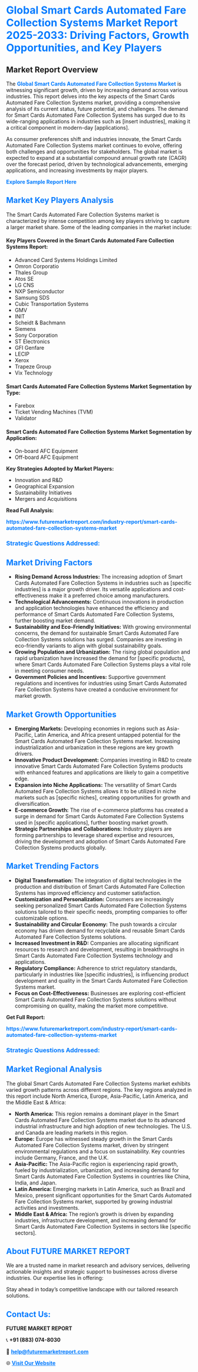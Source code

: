 <h1 style="color: #007BFF;">Global Smart Cards Automated Fare Collection Systems Market Report 2025-2033: Driving Factors, Growth Opportunities, and Key Players</h1>

<section id="overview">
<h2>Market Report Overview</h2>
<p>The <a href="https://www.futuremarketreport.com/industry-report/smart-cards-automated-fare-collection-systems-market" style="color: #007BFF; text-decoration: none;"><strong>Global Smart Cards Automated Fare Collection Systems Market</strong></a> is witnessing significant growth, driven by increasing demand across various industries. This report delves into the key aspects of the Smart Cards Automated Fare Collection Systems market, providing a comprehensive analysis of its current status, future potential, and challenges. The demand for Smart Cards Automated Fare Collection Systems has surged due to its wide-ranging applications in industries such as [insert industries], making it a critical component in modern-day [applications].</p>
<p>As consumer preferences shift and industries innovate, the Smart Cards Automated Fare Collection Systems market continues to evolve, offering both challenges and opportunities for stakeholders. The global market is expected to expand at a substantial compound annual growth rate (CAGR) over the forecast period, driven by technological advancements, emerging applications, and increasing investments by major players.</p>
</section>

<section id="overview">
<p><a href="https://www.futuremarketreport.com/request-sample/reportId=90030" style="color: #007BFF; text-decoration: none;"><strong>Explore Sample Report Here</strong></a></p>
</section>

<section id="key-players">
<h2 style="color: #007BFF;">Market Key Players Analysis</h2>
<p>The Smart Cards Automated Fare Collection Systems market is characterized by intense competition among key players striving to capture a larger market share. Some of the leading companies in the market include:</p>
<h4>Key Players Covered in the Smart Cards Automated Fare Collection Systems Report:</h4>
<ul><li>Advanced Card Systems Holdings Limited</li><li>Omron Corporatio</li><li>Thales Group</li><li>Atos SE</li><li>LG CNS</li><li>NXP Semiconductor</li><li>Samsung SDS</li><li>Cubic Transportation Systems</li><li>GMV</li><li>INIT</li><li>Scheidt &amp; Bachmann</li><li>Siemens</li><li>Sony Corporation</li><li>ST Electronics</li><li>GFI Genfare</li><li>LECIP</li><li>Xerox</li><li>Trapeze Group</li><li>Vix Technology</li></ul>
<h4>Smart Cards Automated Fare Collection Systems Market Segmentation by Type:</h4>
<ul><li>Farebox</li><li>Ticket Vending Machines (TVM)</li><li>Validator</li></ul>

<h4>Smart Cards Automated Fare Collection Systems Market Segmentation by Application:</h4>
<ul><li>On-board AFC Equipment</li><li>Off-board AFC Equipment</li></ul>
<p><strong>Key Strategies Adopted by Market Players:</strong></p>
<ul>
<li>Innovation and R&D</li>
<li>Geographical Expansion</li>
<li>Sustainability Initiatives</li>
<li>Mergers and Acquisitions</li>
</ul>
</section>

<section>
<p><strong>Read Full Analysis: </strong></p><a href="https://www.futuremarketreport.com/industry-report/smart-cards-automated-fare-collection-systems-market" style="color: #007BFF; text-decoration: none;"><strong>https://www.futuremarketreport.com/industry-report/smart-cards-automated-fare-collection-systems-market</strong></a>
<h3 style="color: #007BFF;">Strategic Questions Addressed:</h3>
</section>

<section id="driving-factors">
<h2 style="color: #007BFF;">Market Driving Factors</h2>
<ul>
<li><strong>Rising Demand Across Industries:</strong> The increasing adoption of Smart Cards Automated Fare Collection Systems in industries such as [specific industries] is a major growth driver. Its versatile applications and cost-effectiveness make it a preferred choice among manufacturers.</li>
<li><strong>Technological Advancements:</strong> Continuous innovations in production and application technologies have enhanced the efficiency and performance of Smart Cards Automated Fare Collection Systems, further boosting market demand.</li>
<li><strong>Sustainability and Eco-Friendly Initiatives:</strong> With growing environmental concerns, the demand for sustainable Smart Cards Automated Fare Collection Systems solutions has surged. Companies are investing in eco-friendly variants to align with global sustainability goals.</li>
<li><strong>Growing Population and Urbanization:</strong> The rising global population and rapid urbanization have increased the demand for [specific products], where Smart Cards Automated Fare Collection Systems plays a vital role in meeting consumer needs.</li>
<li><strong>Government Policies and Incentives:</strong> Supportive government regulations and incentives for industries using Smart Cards Automated Fare Collection Systems have created a conducive environment for market growth.</li>
</ul>
</section>

<section id="growth-opportunities">
<h2 style="color: #007BFF;">Market Growth Opportunities</h2>
<ul>
<li><strong>Emerging Markets:</strong> Developing economies in regions such as Asia-Pacific, Latin America, and Africa present untapped potential for the Smart Cards Automated Fare Collection Systems market. Increasing industrialization and urbanization in these regions are key growth drivers.</li>
<li><strong>Innovative Product Development:</strong> Companies investing in R&D to create innovative Smart Cards Automated Fare Collection Systems products with enhanced features and applications are likely to gain a competitive edge.</li>
<li><strong>Expansion into Niche Applications:</strong> The versatility of Smart Cards Automated Fare Collection Systems allows it to be utilized in niche markets such as [specific niches], creating opportunities for growth and diversification.</li>
<li><strong>E-commerce Growth:</strong> The rise of e-commerce platforms has created a surge in demand for Smart Cards Automated Fare Collection Systems used in [specific applications], further boosting market growth.</li>
<li><strong>Strategic Partnerships and Collaborations:</strong> Industry players are forming partnerships to leverage shared expertise and resources, driving the development and adoption of Smart Cards Automated Fare Collection Systems products globally.</li>
</ul>
</section>

<section id="trending-factors">
<h2 style="color: #007BFF;">Market Trending Factors</h2>
<ul>
<li><strong>Digital Transformation:</strong> The integration of digital technologies in the production and distribution of Smart Cards Automated Fare Collection Systems has improved efficiency and customer satisfaction.</li>
<li><strong>Customization and Personalization:</strong> Consumers are increasingly seeking personalized Smart Cards Automated Fare Collection Systems solutions tailored to their specific needs, prompting companies to offer customizable options.</li>
<li><strong>Sustainability and Circular Economy:</strong> The push towards a circular economy has driven demand for recyclable and reusable Smart Cards Automated Fare Collection Systems solutions.</li>
<li><strong>Increased Investment in R&D:</strong> Companies are allocating significant resources to research and development, resulting in breakthroughs in Smart Cards Automated Fare Collection Systems technology and applications.</li>
<li><strong>Regulatory Compliance:</strong> Adherence to strict regulatory standards, particularly in industries like [specific industries], is influencing product development and quality in the Smart Cards Automated Fare Collection Systems market.</li>
<li><strong>Focus on Cost-Effectiveness:</strong> Businesses are exploring cost-efficient Smart Cards Automated Fare Collection Systems solutions without compromising on quality, making the market more competitive.</li>
</ul>
</section>

<section>
<p><strong>Get Full Report: </strong></p><a href="https://www.futuremarketreport.com/industry-report/smart-cards-automated-fare-collection-systems-market" style="color: #007BFF; text-decoration: none;"><strong>https://www.futuremarketreport.com/industry-report/smart-cards-automated-fare-collection-systems-market</strong></a>
<h3 style="color: #007BFF;">Strategic Questions Addressed:</h3>
</section>


<section id="regional-analysis">
<h2 style="color: #007BFF;">Market Regional Analysis</h2>
<p>The global Smart Cards Automated Fare Collection Systems market exhibits varied growth patterns across different regions. The key regions analyzed in this report include North America, Europe, Asia-Pacific, Latin America, and the Middle East & Africa:</p>
<ul>
<li><strong>North America:</strong> This region remains a dominant player in the Smart Cards Automated Fare Collection Systems market due to its advanced industrial infrastructure and high adoption of new technologies. The U.S. and Canada are leading markets in this region.</li>
<li><strong>Europe:</strong> Europe has witnessed steady growth in the Smart Cards Automated Fare Collection Systems market, driven by stringent environmental regulations and a focus on sustainability. Key countries include Germany, France, and the U.K.</li>
<li><strong>Asia-Pacific:</strong> The Asia-Pacific region is experiencing rapid growth, fueled by industrialization, urbanization, and increasing demand for Smart Cards Automated Fare Collection Systems in countries like China, India, and Japan.</li>
<li><strong>Latin America:</strong> Emerging markets in Latin America, such as Brazil and Mexico, present significant opportunities for the Smart Cards Automated Fare Collection Systems market, supported by growing industrial activities and investments.</li>
<li><strong>Middle East & Africa:</strong> The region’s growth is driven by expanding industries, infrastructure development, and increasing demand for Smart Cards Automated Fare Collection Systems in sectors like [specific sectors].</li>
</ul>
</section>

<footer>
<h2 style="color: #007BFF;">About FUTURE MARKET REPORT</h2>
<p>We are a trusted name in market research and advisory services, delivering actionable insights and strategic support to businesses across diverse industries. Our expertise lies in offering:</p>

<p>Stay ahead in today’s competitive landscape with our tailored research solutions.</p>

<h2 style="color: #007BFF;">Contact Us:</h2>
<p><strong>FUTURE MARKET REPORT</strong></p>
<p>📞 <strong>+91 (883) 074-8030</strong></p>
<p>📧 <strong><a href="mailto:help@futuremarketreport.com" style="color: #007BFF;">help@futuremarketreport.com</a></strong></p>
<p>🌐 <strong><a href="https://www.futuremarketreport.com/" style="color: #007BFF;">Visit Our Website</a></strong></p>
</footer>